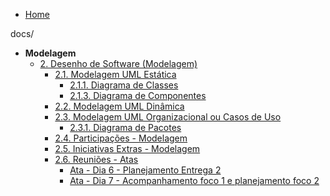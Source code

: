 <!-- docs/_sidebar.md -->

- [Home](/)
<!-- - [Projetos](/Projeto/Projeto.md) -->
docs/
- **Modelagem**
  - [2. Desenho de Software (Modelagem)](/Modelagem/2.Modelagem.md)
    - [2.1. Modelagem UML Estática](/Modelagem/2.1.ModelagemEstatica.md)
      - [2.1.1. Diagrama de Classes](/Modelagem/2.1.1.DiagramaClasses.md)
      - [2.1.3. Diagrama de Componentes](/Modelagem/2.1.3.DiagramaComponentes.md)
    - [2.2. Modelagem UML Dinâmica](/Modelagem/2.2.ModelagemDinamica.md)
    - [2.3. Modelagem UML Organizacional ou Casos de Uso](/Modelagem/2.3.ModelagemOrganizacionalCasosDeUso.md)
        - [2.3.1. Diagrama de Pacotes](/Modelagem/2.3.1.DiagramaDePacotes.md)
    - [2.4. Participações - Modelagem](/Modelagem/2.4.ParticipacoesModelagem.md)
    - [2.5. Iniciativas Extras - Modelagem](/Modelagem/2.5.IniciativasExtras.md)
    - [2.6. Reuniões - Atas](/Modelagem/Atas/ReunioesEAtas.md)
      - [Ata - Dia 6 - Planejamento Entrega 2](/Modelagem/Atas/Ata29042025.md)
      - [Ata - Dia 7 - Acompanhamento foco 1 e planejamento foco 2](/Modelagem/Atas/Ata03052025.md)
